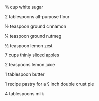 ¾ cup white sugar
 
2 tablespoons all-purpose flour
 
½ teaspoon ground cinnamon
 
¼ teaspoon ground nutmeg
 
½ teaspoon lemon zest
 
7 cups thinly sliced apples
 
2 teaspoons lemon juice
 
1 tablespoon butter
 
1 recipe pastry for a 9 inch double crust pie
 
4 tablespoons milk